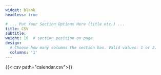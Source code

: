 ```yaml
---
widget: blank
headless: true

# ... Put Your Section Options Here (title etc.) ...
title: CSV
subtitle:
weight: 10  # section position on page
design:
  # Choose how many columns the section has. Valid values: 1 or 2.
  columns: '1'
---
```


{{< csv path="calendar.csv">}}